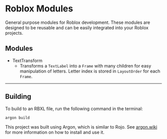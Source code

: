 # Roblox Modules

General purpose modules for Roblox development. These modules are designed to be reusable and can be easily integrated into your Roblox projects.

## Modules

- TextTransform
  - Transforms a `TextLabel` into a `Frame` with many children for easy manipulation of letters. Letter index is stored in `LayoutOrder` for each `Frame`.

---

## Building

To build to an RBXL file, run the following command in the terminal:

```sh
argon build
```

This project was built using Argon, which is similar to Rojo. See [argon.wiki](https://argon.wiki/) for more information on how to install and use it.
